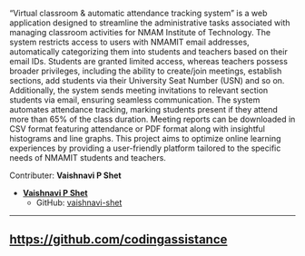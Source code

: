 “Virtual classroom & automatic attendance tracking system” is a web application designed to streamline the administrative tasks associated with managing classroom activities for NMAM Institute of Technology. The system restricts access to users with NMAMIT email addresses, automatically categorizing them into students and teachers based on their 
email IDs. 
Students are granted limited access, whereas teachers possess broader privileges, including the ability to create/join meetings, establish sections, add students via their University Seat Number (USN) and so on. Additionally, the system sends meeting invitations to relevant section students via email, ensuring seamless communication. 
The system automates attendance tracking, marking students present if they attend more than 65% of the class duration. Meeting reports can be downloaded in CSV format featuring attendance or PDF format along with insightful histograms and line graphs. This project aims to optimize online learning experiences by providing a user-friendly platform tailored to the specific needs of NMAMIT students and teachers.

Contributer: **Vaishnavi P Shet**

- **[Vaishnavi P Shet](#vaishnavi-p-shet)**
  - GitHub: [vaishnavi-shet](https://github.com/codingassistance)
---

## <a name="vaishnavi-p-shet">https://github.com/codingassistance</a>
